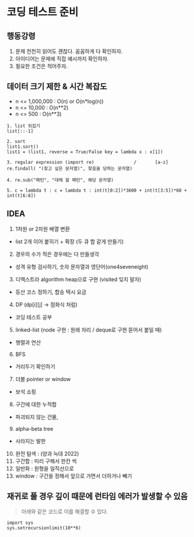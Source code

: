 # 코딩 테스트 준비

## 행동강령
1. 문제 천천히 읽어도 괜찮다. 꼼꼼하게 다 확인하자.
2. 아이디어는 문제에 직접 예시까지 확인하자.
3. 필요한 조건은 적어주자.

## 데이터 크기 제한 & 시간 복잡도
- n <= 1,000,000        :       O(n) or O(n*log(n))
- n <= 10,000           :             O(n**2)
- n <= 500              :             O(n**3)

```
1. list 뒤집기
list[::-1]

2. sort
list1.sort()
list1 = (list1, reverse = True/False key = lambda x : x[1])

3. regular expression (import re)               /       [a-z]
re.findall( "(찾고 싶은 문자열)", 찾음을 당하는 문자열)

4. re.sub("패턴", "대체 할 패턴", 해당 문자열)

5. c = lambda t : c = lambda t : int(t[0:2])*3600 + int(t[3:5])*60 + int(t[6:8])
```

## IDEA
1. 1차원 or 2차원 배열 변환
  - list 2개 이어 붙히기 + 확장 (두 큐 합 같게 만들기)
2. 경우의 수가 적은 경우에는 다 만들생각
  - 성격 유형 검사하기, 숫자 문자열과 영단어(one4seveneight)
3. 디엑스트라 algorithm heap으로 구현 (visited 잊지 말자)
  - 등산 코스 정하기, 합승 택시 요금
4. DP (dp[i][j] -> 점화식 처럼)
  - 코딩 테스트 공부
5. linked-list (node 구현 : 원래 자리 / deque로 구현 뜯어서 붙일 때)
  - 행렬과 연산
6. BFS
  - 거리두기 확인하기
7. 더블 pointer or window
  - 보석 쇼핑
8. 구간에 대한 누적합
  - 파괴되지 않는 건물,
9. alpha-beta tree
  - 사라지는 발판
10. 완전 탐색 : (양과 늑대 2022)
14. 구간합 : 미리 구해서 한칸 씩
15. 일반화 : 원형을 일직선으로
16. window : 구간을 정해서 앞으로 가면서 더하거나 빼기


## 재귀로 풀 경우 깊이 때문에 런타임 에러가 발생할 수 있음
> 아래와 같은 코드로 이를 해결할 수 있다.
```
import sys
sys.setrecursionlimit(10**6)
```


